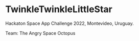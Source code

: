 # TwinkleTwinkleLittleStar
Hackaton Space App Challenge 2022, Montevideo, Uruguay.

Team: The Angry Space Octopus
